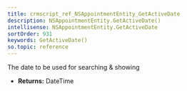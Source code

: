 ```yaml
---
title: crmscript_ref_NSAppointmentEntity_GetActiveDate
description: NSAppointmentEntity.GetActiveDate()
intellisense: NSAppointmentEntity.GetActiveDate
sortOrder: 931
keywords: GetActiveDate()
so.topic: reference
---
```



The date to be used for searching & showing



* **Returns:** DateTime



